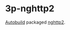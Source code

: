 # 3p-nghttp2

[Autobuild][] packaged [nghttp2][].

[Autobuild]: https://github.com/secondlife/autobuild
[nghttp2]: https://nghttp2.org/

